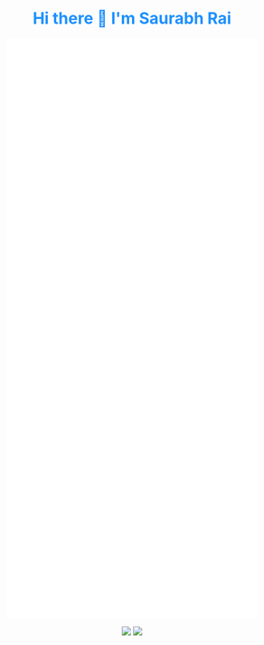 <h1 align='center' style="color:DodgerBlue;"> Hi there 👋 I'm Saurabh Rai </h1>

<div align="center">
<img align="center" src="/github-metrics.svg" alt="Metrics">
</div>

<!-- <div align="center">
<img align="center" src="/metrics.classic.svg" alt="Metrics">
</div> -->

<p align="center">

<img width = 48% src = "https://github-readme-stats.vercel.app/api?username=srbhr&show_icons=true&theme=vision-friendly-dark&hide_border=true"/>
<img width = 48% src = "https://srbhr-github-stats.herokuapp.com?user=srbhr&theme=neon-dark&hide_border=true&date_format=M%20j%5B%2C%20Y%5D"/>
 
</p>

  <!--
**srbhr/srbhr** is a ✨ _special_ ✨ repository because its `README.md` (this file) appears on your GitHub profile.

Here are some ideas to get you started:

- 🔭 I’m currently working on ...
- 🌱 I’m currently learning ...
- 👯 I’m looking to collaborate on ...
- 🤔 I’m looking for help with ...
- 💬 Ask me about ...
- 📫 How to reach me: ...
- 😄 Pronouns: ...
- ⚡ Fun fact: ...
-->
